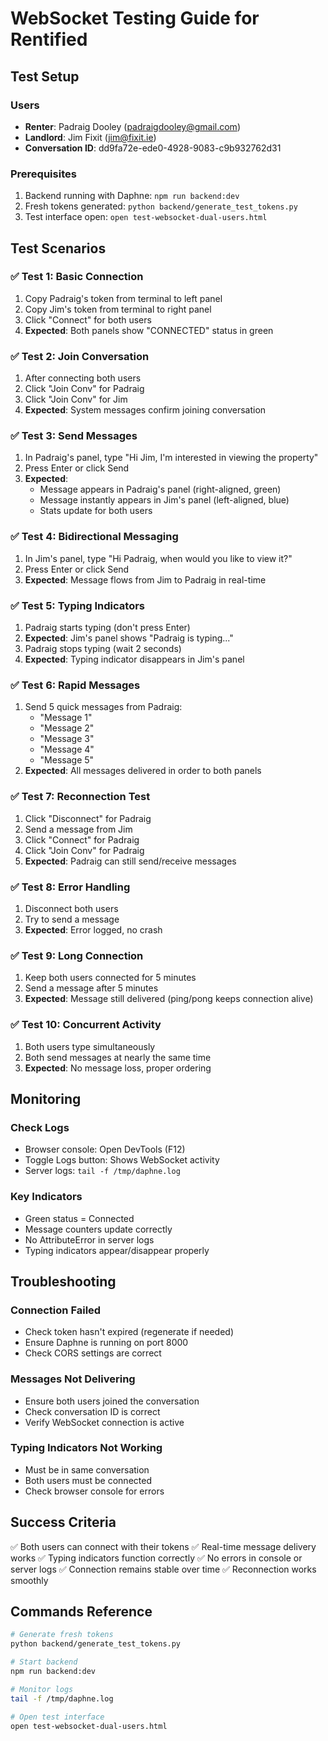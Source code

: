 # WebSocket Testing Guide for Rentified

## Test Setup

### Users
- **Renter**: Padraig Dooley (padraigdooley@gmail.com)
- **Landlord**: Jim Fixit (jim@fixit.ie)
- **Conversation ID**: dd9fa72e-ede0-4928-9083-c9b932762d31

### Prerequisites
1. Backend running with Daphne: `npm run backend:dev`
2. Fresh tokens generated: `python backend/generate_test_tokens.py`
3. Test interface open: `open test-websocket-dual-users.html`

## Test Scenarios

### ✅ Test 1: Basic Connection
1. Copy Padraig's token from terminal to left panel
2. Copy Jim's token from terminal to right panel
3. Click "Connect" for both users
4. **Expected**: Both panels show "CONNECTED" status in green

### ✅ Test 2: Join Conversation
1. After connecting both users
2. Click "Join Conv" for Padraig
3. Click "Join Conv" for Jim
4. **Expected**: System messages confirm joining conversation

### ✅ Test 3: Send Messages
1. In Padraig's panel, type "Hi Jim, I'm interested in viewing the property"
2. Press Enter or click Send
3. **Expected**: 
   - Message appears in Padraig's panel (right-aligned, green)
   - Message instantly appears in Jim's panel (left-aligned, blue)
   - Stats update for both users

### ✅ Test 4: Bidirectional Messaging
1. In Jim's panel, type "Hi Padraig, when would you like to view it?"
2. Press Enter or click Send
3. **Expected**: Message flows from Jim to Padraig in real-time

### ✅ Test 5: Typing Indicators
1. Padraig starts typing (don't press Enter)
2. **Expected**: Jim's panel shows "Padraig is typing..."
3. Padraig stops typing (wait 2 seconds)
4. **Expected**: Typing indicator disappears in Jim's panel

### ✅ Test 6: Rapid Messages
1. Send 5 quick messages from Padraig:
   - "Message 1"
   - "Message 2"
   - "Message 3"
   - "Message 4"
   - "Message 5"
2. **Expected**: All messages delivered in order to both panels

### ✅ Test 7: Reconnection Test
1. Click "Disconnect" for Padraig
2. Send a message from Jim
3. Click "Connect" for Padraig
4. Click "Join Conv" for Padraig
5. **Expected**: Padraig can still send/receive messages

### ✅ Test 8: Error Handling
1. Disconnect both users
2. Try to send a message
3. **Expected**: Error logged, no crash

### ✅ Test 9: Long Connection
1. Keep both users connected for 5 minutes
2. Send a message after 5 minutes
3. **Expected**: Message still delivered (ping/pong keeps connection alive)

### ✅ Test 10: Concurrent Activity
1. Both users type simultaneously
2. Both send messages at nearly the same time
3. **Expected**: No message loss, proper ordering

## Monitoring

### Check Logs
- Browser console: Open DevTools (F12)
- Toggle Logs button: Shows WebSocket activity
- Server logs: `tail -f /tmp/daphne.log`

### Key Indicators
- Green status = Connected
- Message counters update correctly
- No AttributeError in server logs
- Typing indicators appear/disappear properly

## Troubleshooting

### Connection Failed
- Check token hasn't expired (regenerate if needed)
- Ensure Daphne is running on port 8000
- Check CORS settings are correct

### Messages Not Delivering
- Ensure both users joined the conversation
- Check conversation ID is correct
- Verify WebSocket connection is active

### Typing Indicators Not Working
- Must be in same conversation
- Both users must be connected
- Check browser console for errors

## Success Criteria
✅ Both users can connect with their tokens
✅ Real-time message delivery works
✅ Typing indicators function correctly
✅ No errors in console or server logs
✅ Connection remains stable over time
✅ Reconnection works smoothly

## Commands Reference
```bash
# Generate fresh tokens
python backend/generate_test_tokens.py

# Start backend
npm run backend:dev

# Monitor logs
tail -f /tmp/daphne.log

# Open test interface
open test-websocket-dual-users.html
```